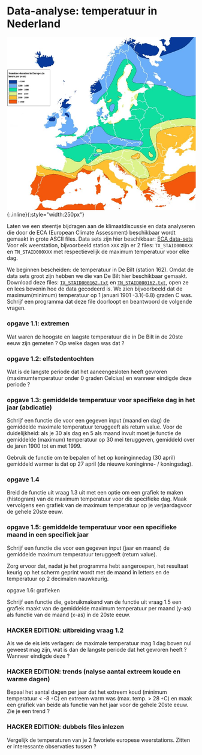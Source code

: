 # Data-analyse: temperatuur in Nederland

![TemperatureMapEurope](TemperatureMapEurope.jpg){:.inline}{:style="width:250px"}

Laten we een steentje bijdragen aan de klimaatdiscussie en data analyseren 
die door de ECA (European Climate Assessment) beschikbaar wordt gemaakt in 
grote ASCII files. Data sets zijn hier beschikbaar: 
[ECA data-sets](http://eca.knmi.nl/dailydata/predefinedseries.php)
Voor elk weerstation, bijvoorbeeld station `XXX` zijn er 2 files: 
`TX_STAID000XXX` en `TN_STAID000XXX` met respectievelijk de maximum temperatuur 
voor elke dag.

We beginnen bescheiden: de temperatuur in De Bilt (station 162). Omdat de data sets groot 
zijn hebben we die van De Bilt hier beschikbaar gemaakt. Download deze files: 
[`TX_STAID000162.txt`](TX_STAID000162.txt) en [`TN_STAID000162.txt`](TN_STAID000162.txt), 
open ze en lees bovenin hoe de data gecodeerd is. We zien bijvoorbeeld dat de 
maximum(minimum) temperatuur op 1 januari 1901 -3.1(-6.8) graden C was. Schrijf een 
programma dat deze file doorloopt en beantwoord de volgende vragen.


### opgave 1.1: extremen

Wat waren de hoogste en laagste temperatuur die in De Bilt in de 20ste eeuw zijn gemeten ? Op welke dagen was dat ?

### opgave 1.2: elfstedentochten

Wat is de langste periode dat het aaneengesloten heeft gevroren (maximumtemperatuur onder 0 graden Celcius) 
en wanneer eindigde deze periode ?

### opgave 1.3: gemiddelde temperatuur voor specifieke dag in het jaar (abdicatie)

Schrijf een functie die voor een gegeven input (maand en dag) de gemiddelde maximale temperatuur 
teruggeeft als return value. Voor de duidelijkheid: als je 30 als dag en 5 als maand invult moet 
je functie de gemiddelde (maximum) temperatuur op 30 mei teruggeven, gemiddeld over de jaren 1900 
tot en met 1999.

Gebruik de functie om te bepalen of het op koninginnedag (30 april) gemiddeld warmer is dat op 27 april 
(de nieuwe koninginne- / koningsdag).

### opgave 1.4 

Breid de functie uit vraag 1.3 uit met een optie om een grafiek te maken (histogram) van de 
maximum temperatuur voor die specifieke dag. Maak vervolgens een grafiek van de maximum temperatuur 
op je verjaardagvoor de gehele 20ste eeuw.

### opgave 1.5: gemiddelde temperatuur voor een specifieke maand in een specifiek jaar

Schrijf een functie die voor een gegeven input (jaar en maand) de gemiddelde maximum 
temperatuur teruggeeft (return value).

Zorg ervoor dat, nadat je het programma hebt aangeroepen, het resultaat keurig op het scherm 
geprint wordt met de maand in letters en de temperatuur op 2 decimalen nauwkeurig.

opgave 1.6: grafieken

Schrijf een functie die, gebruikmakend van de functie uit vraag 1.5 een grafiek maakt van de 
gemiddelde maximum temperatuur per maand (y-as) als functie van de maand (x-as) in de 20ste eeuw. 


### HACKER EDITION: uitbreiding vraag 1.2
Als we de eis iets verlagen: de maximale temperatuur mag 1 dag boven nul geweest mag zijn, wat is 
dan de langste periode dat het gevroren heeft ? Wanneer eindigde deze ?

### HACKER EDITION: trends (nalyse aantal extreem koude en warme dagen)

Bepaal het aantal dagen per jaar dat het extreem koud (minimum temperatuur < -8 ◦C) en extreem 
warm was (max. temp. > 28 ◦C) en maak een grafiek van beide als functie van het jaar voor de 
gehele 20ste eeuw. Zie je een trend ?

### HACKER EDITION: dubbels files inlezen
Vergelijk de temperaturen van je 2 favoriete europese weerstations. Zitten er interessante observaties tussen ?

